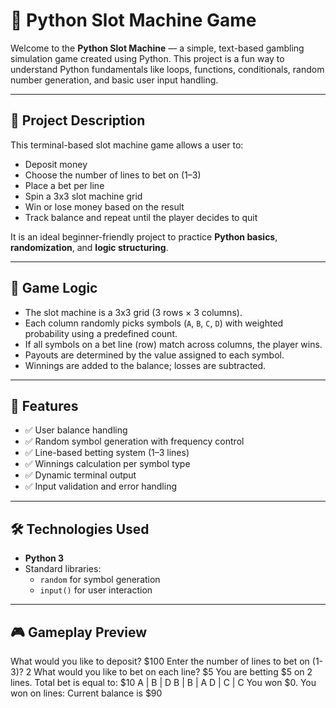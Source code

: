 # 🎰 Python Slot Machine Game

Welcome to the **Python Slot Machine** — a simple, text-based gambling simulation game created using Python. This project is a fun way to understand Python fundamentals like loops, functions, conditionals, random number generation, and basic user input handling.

---

## 📌 Project Description

This terminal-based slot machine game allows a user to:

- Deposit money
- Choose the number of lines to bet on (1–3)
- Place a bet per line
- Spin a 3x3 slot machine grid
- Win or lose money based on the result
- Track balance and repeat until the player decides to quit

It is an ideal beginner-friendly project to practice **Python basics**, **randomization**, and **logic structuring**.

---

## 🧠 Game Logic

- The slot machine is a 3x3 grid (3 rows × 3 columns).
- Each column randomly picks symbols (`A`, `B`, `C`, `D`) with weighted probability using a predefined count.
- If all symbols on a bet line (row) match across columns, the player wins.
- Payouts are determined by the value assigned to each symbol.
- Winnings are added to the balance; losses are subtracted.

---

## 🚀 Features

- ✅ User balance handling
- ✅ Random symbol generation with frequency control
- ✅ Line-based betting system (1–3 lines)
- ✅ Winnings calculation per symbol type
- ✅ Dynamic terminal output
- ✅ Input validation and error handling

---

## 🛠️ Technologies Used

- **Python 3**
- Standard libraries:
  - `random` for symbol generation
  - `input()` for user interaction

---

## 🎮 Gameplay Preview
What would you like to deposit? $100 
Enter the number of lines to bet on (1-3)? 2
What would you like to bet on each line? $5
You are betting $5 on 2 lines. Total bet is equal to: $10
A | B | D
B | B | A
D | C | C
You won $0.
You won on lines:
Current balance is $90

